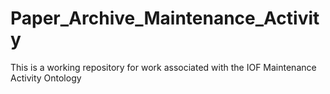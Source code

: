 # Paper_Archive_Maintenance_Activity
This is a working repository for work associated with the IOF Maintenance Activity Ontology
